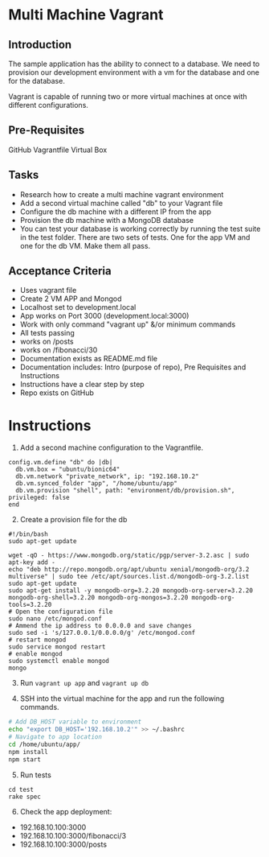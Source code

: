 # Multi Machine Vagrant

## Introduction

The sample application has the ability to connect to a database. We need to provision our development environment with a vm for the database and one for the database.

Vagrant is capable of running two or more virtual machines at once with different configurations.

## Pre-Requisites
GitHub
Vagrantfile
Virtual Box

## Tasks
* Research how to create a multi machine vagrant environment
* Add a second virtual machine called "db" to your Vagrant file
* Configure the db machine with a different IP from the app
* Provision the db machine with a MongoDB database
* You can test your database is working correctly by running the test suite in the test folder. There are two sets of tests. One for the app VM and one for the db VM. Make them all pass.

## Acceptance Criteria

* Uses vagrant file
* Create 2 VM APP and Mongod
* Localhost set to development.local
* App works on Port 3000 (development.local:3000)
* Work with only command "vagrant up" &/or minimum commands
* All tests passing
* works on /posts
* works on /fibonacci/30
* Documentation exists as README.md file
* Documentation includes: Intro (purpose of repo), Pre Requisites  and Instructions
* Instructions have a clear step by step
* Repo exists on GitHub

# Instructions
1. Add a second machine configuration to the Vagrantfile.
```
config.vm.define "db" do |db|
  db.vm.box = "ubuntu/bionic64"
  db.vm.network "private_network", ip: "192.168.10.2"
  db.vm.synced_folder "app", "/home/ubuntu/app"
  db.vm.provision "shell", path: "environment/db/provision.sh", privileged: false
end
```
2. Create a provision file for the db
```
#!/bin/bash
sudo apt-get update

wget -qO - https://www.mongodb.org/static/pgp/server-3.2.asc | sudo apt-key add -
echo "deb http://repo.mongodb.org/apt/ubuntu xenial/mongodb-org/3.2 multiverse" | sudo tee /etc/apt/sources.list.d/mongodb-org-3.2.list
sudo apt-get update
sudo apt-get install -y mongodb-org=3.2.20 mongodb-org-server=3.2.20 mongodb-org-shell=3.2.20 mongodb-org-mongos=3.2.20 mongodb-org-tools=3.2.20
# Open the configuration file
sudo nano /etc/mongod.conf
# Ammend the ip address to 0.0.0.0 and save changes
sudo sed -i 's/127.0.0.1/0.0.0.0/g' /etc/mongod.conf
# restart mongod
sudo service mongod restart
# enable mongod
sudo systemctl enable mongod
mongo
```
3. Run `vagrant up app` and `vagrant up db`

4. SSH into the virtual machine for the app and run the following commands.
```bash
# Add DB_HOST variable to environment
echo "export DB_HOST='192.168.10.2'" >> ~/.bashrc
# Navigate to app location
cd /home/ubuntu/app/
npm install
npm start
```
5. Run tests
```
cd test
rake spec
```
6. Check the app deployment:
* 192.168.10.100:3000
* 192.168.10.100:3000/fibonacci/3
* 192.168.10.100:3000/posts
